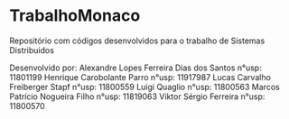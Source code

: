 # TrabalhoMonaco
Repositório com códigos desenvolvidos para o trabalho de Sistemas Distribuidos

Desenvolvido por:
Alexandre Lopes Ferreira Dias dos Santos n°usp:  11801199
Henrique Carobolante Parro n°usp:  11917987
Lucas Carvalho Freiberger Stapf n°usp:  11800559
Luigi Quaglio n°usp:  11800563
Marcos Patrício Nogueira Filho n°usp:  11819063
Viktor Sérgio Ferreira n°usp:  11800570
